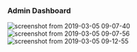 ### Admin Dashboard


![screenshot from 2019-03-05 09-07-40](https://user-images.githubusercontent.com/34621063/53779586-a4574280-3f26-11e9-9f2f-d2785d427e6b.png)
![screenshot from 2019-03-05 09-07-56](https://user-images.githubusercontent.com/34621063/53779589-a7eac980-3f26-11e9-8f5b-7cdab8f4d40a.png)
![screenshot from 2019-03-05 09-12-55](https://user-images.githubusercontent.com/34621063/53779760-6870ad00-3f27-11e9-8a52-4629c5763214.png)
